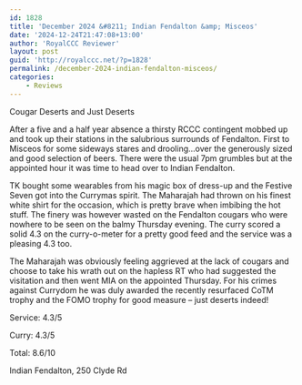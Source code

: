 ```yaml
---
id: 1828
title: 'December 2024 &#8211; Indian Fendalton &amp; Misceos'
date: '2024-12-24T21:47:08+13:00'
author: 'RoyalCCC Reviewer'
layout: post
guid: 'http://royalccc.net/?p=1828'
permalink: /december-2024-indian-fendalton-misceos/
categories:
    - Reviews
---
```


Cougar Deserts and Just Deserts

After a five and a half year absence a thirsty RCCC contingent mobbed up and took up their stations in the salubrious surrounds of Fendalton. First to Misceos for some sideways stares and drooling…over the generously sized and good selection of beers. There were the usual 7pm grumbles but at the appointed hour it was time to head over to Indian Fendalton.

TK bought some wearables from his magic box of dress-up and the Festive Seven got into the Currymas spirit. The Maharajah had thrown on his finest white shirt for the occasion, which is pretty brave when imbibing the hot stuff. The finery was however wasted on the Fendalton cougars who were nowhere to be seen on the balmy Thursday evening. The curry scored a solid 4.3 on the curry-o-meter for a pretty good feed and the service was a pleasing 4.3 too.

The Maharajah was obviously feeling aggrieved at the lack of cougars and choose to take his wrath out on the hapless RT who had suggested the visitation and then went MIA on the appointed Thursday. For his crimes against Currydom he was duly awarded the recently resurfaced CoTM trophy and the FOMO trophy for good measure – just deserts indeed!

Service: 4.3/5

Curry: 4.3/5

Total: 8.6/10

Indian Fendalton, 250 Clyde Rd
